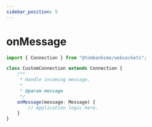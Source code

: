 ```yaml
---
sidebar_position: 5
---
```


# onMessage

```typescript title="/src/CustomConnection.ts"
import { Connection } from "@tombanksme/websockets";

class CustomConnection extends Connection {
	/**
	 * Handle incoming message.
	 *
	 * @param message
	 */
	onMessage(message: Message) {
		// Application logic here.
	}
}
```
